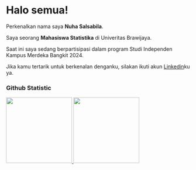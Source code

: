 # Halo semua! 

Perkenalkan nama saya **Nuha Salsabila**.<br>

Saya seorang **Mahasiswa Statistika** di Univeritas Brawijaya.<br>

Saat ini saya sedang berpartisipasi dalam program Studi Independen Kampus Merdeka Bangkit 2024.<br>

Jika kamu tertarik untuk berkenalan denganku, silakan ikuti akun [Linkedin](https://www.linkedin.com/in/nuha-salsabila-65b182219/)ku ya.

### Github Statistic
<p align="left">
<a href="https://github.com/nuha0312">
  <img height="180em" src="https://github-readme-stats-eight-theta.vercel.app/api?username=penuliscode&show_icons=true&theme=algolia&include_all_commits=true&count_private=true"/>
  <img height="180em" src="https://github-readme-stats-eight-theta.vercel.app/api/top-langs/?username=penuliscode&layout=compact&theme=algolia"/>
</a>
</p>
